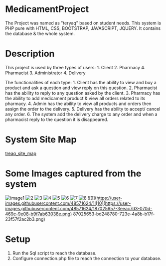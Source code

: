 # MedicamentProject
The Project was named as "teryaq" based on student needs.
This system is PHP pure with HTML, CSS, BOOTSTRAP, JAVASCRIPT, JQUERY.
It contains the database & the whole system.

# Description
This project is used by three types of users:
        1. Client
        2. Pharmacy
        4. Pharmacist
        3. Administrator
        4. Delivery
        
The functionalities of each type:
        1. Client has the ability to view and buy a product and ask a question and view reply on this question.
        2. Pharmacist has the ability to reply to any question asked by the client.
        3. Pharmacy has the ability to add medicament product & view all orders related to its pharmacy.
        4. Admin has the ability to view all products and orders then assign the order to the delivery.
        5. Delivery has the ability to accept/ cancel any order.
        6. The system add the delivery charge to any order and when a pharmacist reply to the question it is disappeared.
        
# System Site Map
  [treaq_site_map](https://user-images.githubusercontent.com/48571624/187025581-cbb19ae2-2098-4257-970d-d87dcd198483.jpg)


# Some Images captured from the system

  ![image1](https://user-images.githubusercontent.com/48571624/187025626-0933756d-4762-423a-bc1d-a808f8ef1dd7.png)
![2](https://user-images.githubusercontent.com/48571624/187025630-f8fdc48b-c908-4df5-96b9-a63a386de50d.png)
![3](https://user-images.githubusercontent.com/48571624/187025634-b48b6d4c-915f-47d0-ab5b-00a957eea25e.png)
![4](https://user-images.githubusercontent.com/48571624/187025639-7e471a8e-3df5-4256-943f-f93d967bf758.png)
![5](https://user-images.githubusercontent.com/48571624/187025640-c2d0eda0-6e17-42c4-ab45-1a346638952b.png)
![6](https://user-images.githubusercontent.com/48571624/187025641-4580d22f-fe55-42f1-badf-ea81aeb5e554.png)
![7](https://user-images.githubusercontent.com/48571624/187025642-29c2c26b-271b-4490-be3b-97fe9a2420b7.png)
![8](https://user-images.githubusercontent.com/48571624/187025648-368dd73c-0511-4e17-ad1b-e3015b560d13.png)
![9](https://user-images.githubusercontent.com/48571624/1![10](https://user-images.githubusercontent.com/48571624/187025657-3eeac7d3-070d-469c-9e08-b9f7ab63038e.png)
87025653-bd248780-723e-4a8b-b17f-23f57f2ac2b3.png)


# Setup
  1. Run the Sql script to reach the database.
  2. Configure connection.php file to reach the connection to your database.
